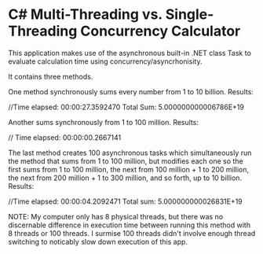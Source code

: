 # C# Multi-Threading vs. Single-Threading Concurrency Calculator

This application makes use of the asynchronous built-in .NET class Task to evaluate calculation time using concurrency/asyncrhonisity. 

It contains three methods.

One method synchronously sums every number from 1 to 10 billion.
Results:

//Time elapsed: 00:00:27.3592470   Total Sum: 5.000000000006786E+19

Another sums synchronously from 1 to 100 million.
Results:

// Time elapsed: 00:00:00.2667141

The last method creates 100 asynchronous tasks which simultaneously run the method that sums from 1 to 100 million, but modifies each one so the first sums from 1 to 100 million, the next from 100 million + 1 to 200 million, the next from 200 million + 1 to 300 million, and so forth, up to 10 billion.
Results:

//Time elapsed: 00:00:04.2092471   Total sum: 5.000000000026831E+19

NOTE: My computer only has 8 physical threads, but there was no discernable difference in execution time between running this method with 8 threads or 100 threads. I surmise 100 threads didn't involve enough thread switching to noticably slow down execution of this app.
